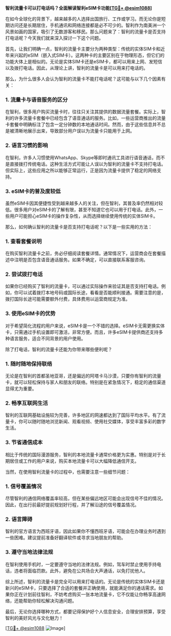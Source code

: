 **智利流量卡可以打电话吗？全面解读智利eSIM卡功能[[TG💪+ @esim1088](https://t.me/s/esim1088)]**

在如今全球化的背景下，越来越多的人选择出国旅行、工作或学习。而无论你是短期访问还是长期居住，手机通讯和网络连接都是必不可少的。智利作为南美洲一个风景如画的国家，吸引了无数游客和移民。那么问题来了：智利的流量卡是否支持打电话呢？今天我们就来深入探讨一下这个问题。

首先，让我们明确一点，智利的流量卡主要分为两种类型：传统的实体SIM卡和近年来兴起的eSIM（嵌入式SIM卡）。这两种卡的主要区别在于物理形态，但它们的功能大体上是相似的。无论是实体SIM卡还是eSIM卡，都可以用来上网、发短信以及拨打电话。因此，从理论上讲，智利的流量卡是可以用来打电话的。

那么，为什么很多人会认为智利的流量卡不能打电话呢？这可能与以下几个因素有关：

### 1. **流量卡与语音服务的区分**
在智利，很多用户购买流量卡时，往往只关注其提供的数据流量套餐。实际上，智利的许多流量卡套餐中已经包含了语音通话的服务。比如，一些运营商推出的流量卡套餐中明确标注了包含一定分钟数的本地通话时间。然而，由于这些信息并不总是被清晰地展示出来，导致部分用户误以为流量卡只能用于上网。

### 2. **语言习惯的影响**
在智利，许多人习惯使用WhatsApp、Skype等即时通讯工具进行语音通话，而不是直接拨打传统电话。这种生活方式可能让人误以为智利的流量卡不支持打电话。但实际上，这些应用之所以能够正常运行，正是因为流量卡提供了稳定的网络支持。

### 3. **eSIM卡的普及度较低**
虽然eSIM卡因其便捷性受到越来越多人的关注，但在智利，其普及率仍然相对较低。很多用户对eSIM卡的了解有限，甚至不知道它也可以用于打电话。此外，一些用户可能担心eSIM卡的操作复杂性，从而选择继续使用传统的实体SIM卡。

那么，如何确认智利的流量卡是否支持打电话呢？以下是一些实用的方法：

### 1. **查看套餐说明**
在购买智利流量卡之前，务必仔细阅读套餐详情。通常情况下，运营商会在套餐描述中注明是否包含语音通话服务。如果不确定，可以直接联系客服咨询。

### 2. **尝试拨打电话**
如果你已经购买了智利的流量卡，可以通过实际操作来验证其是否支持打电话。例如，你可以试着拨打本地号码或国际长途，看看是否能顺利接通。需要注意的是，拨打国际长途可能需要额外付费，具体费用以运营商规定为准。

### 3. **使用eSIM卡的优势**
对于希望简化流程的用户来说，eSIM卡是一个不错的选择。eSIM卡无需更换实体卡，只需通过手机设置即可激活，非常方便。而且，许多eSIM卡提供商还支持多种语言服务，适合不同背景的用户使用。

除了打电话，智利的流量卡还能为你带来哪些便利呢？

### 1. **随时随地保持联络**
无论是在智利的首都圣地亚哥，还是偏远的阿塔卡马沙漠，只要你有智利的流量卡，就可以轻松保持与家人和朋友的联络。特别是在紧急情况下，稳定的通信渠道显得尤为重要。

### 2. **畅享互联网生活**
智利的互联网基础设施较为完善，许多地区的网速都达到了国际平均水平。有了流量卡，你可以随时随地浏览新闻、观看视频、使用社交媒体，享受丰富多彩的数字生活。

### 3. **节省通信成本**
相比于传统的国际漫游服务，智利的本地流量卡通常价格更为实惠。特别是对于长期居住或工作的用户来说，购买本地流量卡可以大幅降低通信开支。

当然，在使用智利流量卡的过程中，也需要注意一些细节问题：

### 1. **信号覆盖情况**
尽管智利的通信网络覆盖率较高，但在某些偏远地区可能会出现信号不佳的情况。因此，在出行前最好提前规划好行程，并了解沿途的信号覆盖情况。

### 2. **语言障碍**
智利的官方语言为西班牙语，因此如果你不懂西班牙语，可能会在办理业务时遇到一些困难。建议提前准备好翻译软件或寻求当地朋友的帮助。

### 3. **遵守当地法律法规**
在智利使用手机时，一定要遵守当地的法律法规。例如，驾车时禁止使用手持电话，违者将面临罚款。此外，避免在公共场合大声通话，以免打扰他人。

综上所述，智利的流量卡是完全可以用来打电话的。无论是传统的实体SIM卡还是新兴的eSIM卡，只要选择了合适的套餐并正确使用，就能满足你的通话需求。如果你正在计划前往智利，不妨考虑购买一张本地流量卡，它不仅能让你畅享高速网络，还能帮助你轻松解决沟通问题。

最后，无论你选择哪种方式，都要记得保护好个人信息安全，合理安排预算，享受智利的美好风光与文化魅力！

[[TG💪+ @esim1088](https://t.me/s/esim1088) ![Image](https://i.postimg.cc/4NQfJmqS/Snipaste-2025-05-13-00-14-12.png)]